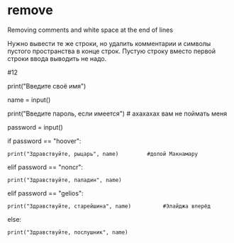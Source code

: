 # remove
Removing comments and white space at the end of lines

Нужно вывести те же строки, но удалить комментарии и символы пустого пространства в конце строк. Пустую строку вместо первой строки ввода выводить не надо.

#12

print("Введите своё имя")

name = input()

print("Введите пароль, если имеется")    # ахахахах вам не поймать меня

password = input()

if password == "hoover":

    print("Здравствуйте, рыцарь", name)         #долой Макнамару
    
elif password == "noncr":

    print("Здравствуйте, паладин", name)
    
elif password == "gelios":

    print("Здравствуйте, старейшина", name)          #Элайджа вперёд
    
else:

    print("Здравствуйте, послушник", name)
